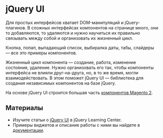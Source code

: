 # jQuery UI

Для простых интерфейсов хватает DOM-манипуляций и jQuery-плагинов. В сложных интерфейсах компонентов на странице много, они то добавляются, то удаляются и нужно научиться их правильно связывать между собой и организовать их жизненный цикл.

Кнопка, попап, выпадающий список, выбиралка даты, табы, слайдеры — все это примеры компонентов.

Жизненный цикл компонента — создание, работа, изменение состояния, удаление. Нужно организовать его так, чтобы компоненты интерфейса не влияли друг-на-друга, но, в то же время, могли взаимодействовать. В этом поможет jQuery UI — библиотека для создания независимых компонентов на базе jQuery.

На основе jQuery UI строится большая часть [компонентов Magento 2](https://devdocs.magento.com/guides/v2.2/javascript-dev-guide/widgets/jquery-widgets-about.html).

## Материалы

* Изучите статьи о [jQuery UI](https://learn.jquery.com/jquery-ui/) в jQuery Learning Center.
* Примеры виджетов и описание работы с ними вы найдете в [документации](https://jqueryui.com/).

